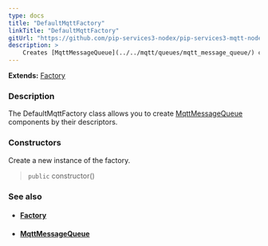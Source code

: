 ```yaml
---
type: docs
title: "DefaultMqttFactory"
linkTitle: "DefaultMqttFactory"
gitUrl: "https://github.com/pip-services3-nodex/pip-services3-mqtt-nodex"
description: > 
    Creates [MqttMessageQueue](../../mqtt/queues/mqtt_message_queue/) components by their descriptors.
---
```


**Extends:** [Factory](../../../components/build/factory)

### Description

The DefaultMqttFactory class allows you to create [MqttMessageQueue](../../mqtt/queues/mqtt_message_queue/) components by their descriptors.

### Constructors

Create a new instance of the factory.

> `public` constructor()


### See also
- #### [Factory](../../../components/build/factory)
- #### [MqttMessageQueue](../../mqtt/queues/mqtt_message_queue/)

